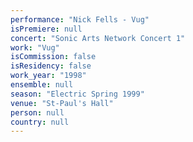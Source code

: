 ```yaml
---
performance: "Nick Fells - Vug"
isPremiere: null
concert: "Sonic Arts Network Concert 1"
work: "Vug"
isCommission: false
isResidency: false
work_year: "1998"
ensemble: null
season: "Electric Spring 1999"
venue: "St-Paul's Hall"
person: null
country: null
---
```


